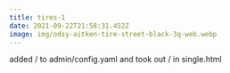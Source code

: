 ```yaml
---
title: tires-1
date: 2021-09-22T21:58:31.452Z
image: img/odsy-aitken-tire-street-black-3q-web.webp
---
```

added / to admin/config.yaml and took out / in single.html